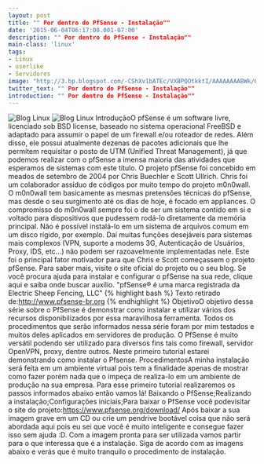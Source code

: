 ```yaml
---
layout: post
title: "" Por dentro do PfSense - Instalação""
date: '2015-06-04T06:17:00.001-07:00'
description: "" Por dentro do PfSense - Instalação""
main-class: 'linux'
tags:
- Linux
- userlike
- Servidores
image: "http://3.bp.blogspot.com/-CShXv1bATEc/VXBPQOtkktI/AAAAAAAABWk/Q1XDJfyNkrY/s72-c/firewalls_big.jpg"
twitter_text: "" Por dentro do PfSense - Instalação""
introduction: "" Por dentro do PfSense - Instalação""
---
```

![Blog Linux](http://3.bp.blogspot.com/-CShXv1bATEc/VXBPQOtkktI/AAAAAAAABWk/Q1XDJfyNkrY/s320/firewalls_big.jpg "Blog Linux")
![Blog Linux](http://1.bp.blogspot.com/-Nv6cJ1qeOYE/VXBPQN8B6EI/AAAAAAAABWg/7SjzMD1Iy8k/s320/f-firestarter-firewall.png "Blog Linux")
IntroduçãoO pfSense é um software livre, licenciado sob BSD  license, baseado no sistema operacional FreeBSD e adaptado para assumir o  papel de um firewall e/ou roteador de redes. Além disso, ele possui  atualmente dezenas de pacotes adicionais que lhe permitem requisitar o  posto de UTM (Unified Threat Management), já que podemos realizar com o  pfSense a imensa maioria das atividades que esperamos de sistemas com  este título.  O projeto pfSense foi concebido em meados de setembro de  2004 por Chris Buechler e Scott Ullrich. Chris foi um colaborador  assíduo de códigos por muito tempo do projeto m0n0wall. O m0n0wall tem  basicamente as mesmas pretensões técnicas do pfSense, mas desde o seu  surgimento até os dias de hoje, é focado em appliances.  O compromisso  do m0n0wall sempre foi o de ser um sistema contido em si e voltado para  dispositivos que pudessem rodá-lo diretamente da memória principal. Não é  possível instalá-lo em um sistema de arquivos comum em um disco rígido,  por exemplo. Daí muitas funções desejáveis para sistemas mais complexos  (VPN, suporte a modems 3G, Autenticação de Usuários, Proxy, IDS, etc…)  não podem ser razoavelmente implementadas nele. Este foi o principal  fator motivador para que Chris e Scott começassem o projeto pfSense.   Para saber mais, visite o site oficial do projeto ou o seu blog. Se você  procura ajuda para instalar e configurar o pfSense na sua rede, clique  aqui e saiba onde buscar auxílio.  "pfSense® é uma marca registrada da  Electric Sheep Fencing, LLC"  {% highlight bash %}
Texto retirado de:http://www.pfsense-br.org
{% endhighlight %}   ObjetivoO  objetivo dessa série sobre o PfSense é demonstrar como instalar e  utilizar vários dos recursos disponibilizados por essa maravilhosa  ferramenta.  Todos os procedimentos que serão informados nessa série  foram por mim testados e muitos deles aplicados em servidores de  produção. O PfSense é muito versátil podendo ser utilizado para diversos  fins tais como firewall, servidor OpenVPN, proxy, dentre outros.   Neste primeiro tutorial estarei demonstrando como instalar o Pfsense.     ProcedimentosA minha instalação será feita em um ambiente  virtual pois tem a finalidade apenas de mostrar como fazer porém nada  que o impeça de realiza-lo em um ambiente de produção na sua empresa.   Para esse primeiro tutorial realizaremos os passos informados abaixo  então vamos lá! Baixando o PfSense;Realizando a instalação;Configurações iniciais;Para baixar o PfSense você podevisitar o site do  projeto:https://www.pfsense.org/download/  Após baixar a sua imagem  grave em um CD ou crie um pendrive bootável coisa que não será abordada  aqui pois eu sei que você é muito inteligente e consegue fazer isso sem  ajuda :D. Com a imagem pronta para ser utilizada vamos partir para o que  interessa que é a instalação. Siga de acordo com as imagens abaixo e  verás que é muito tranquilo o procedimento de instalação.

